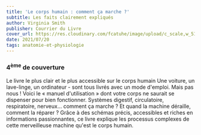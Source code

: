 ```yaml
---
title: 'Le corps humain : comment ça marche ?'
subtitle: Les faits clairement expliqués
author: Virginia Smith
publisher: Courrier du Livre
cover_url: https://res.cloudinary.com/fcatuhe/image/upload/c_scale,w_512/v1711899163/raphaele-rodellar.fr/bibliotheque/9782702912850.jpg
date: 2021/07/20
tags: anatomie-et-physiologie
---
```


### 4<sup>ème</sup> de couverture

Le livre le plus clair et le plus accessible sur le corps humain
Une voiture, un lave-linge, un ordinateur - sont tous livrés avec un mode d'emploi. Mais pas nous !
Voici le « manuel d'utilisation » dont votre corps ne saurait se dispenser pour bien fonctionner.
Systèmes digestif, circulatoire, respiratoire, nerveux... comment ça marche ?
Et quand la machine déraille, comment la réparer ?
Grâce à des schémas précis, accessibles et riches en informations passionnantes, ce livre explique les processus complexes de cette merveilleuse machine qu'est le corps humain.
